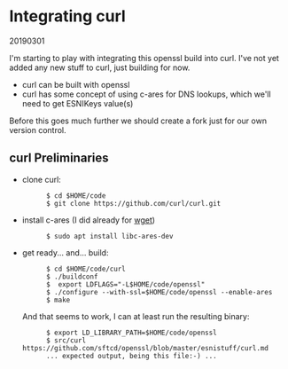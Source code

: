
# Integrating curl

20190301

I'm starting to play with integrating this openssl build into curl.
I've not yet added any new stuff to curl, just building for now.

- curl can be built with openssl
- curl has some concept of using c-ares for DNS lookups, which we'll
  need to get ESNIKeys value(s)

Before this goes much further we should create a fork just for
our own version control. 

## curl Preliminaries

- clone curl:

            $ cd $HOME/code
            $ git clone https://github.com/curl/curl.git

- install c-ares (I did already for [wget](wget.md))

            $ sudo apt install libc-ares-dev

- get ready... and... build:

            $ cd $HOME/code/curl
            $ ./buildconf
            $  export LDFLAGS="-L$HOME/code/openssl"
            $ ./configure --with-ssl=$HOME/code/openssl --enable-ares
            $ make
            

    And that seems to work, I can at least run the resulting binary:

            $ export LD_LIBRARY_PATH=$HOME/code/openssl
            $ src/curl https://github.com/sftcd/openssl/blob/master/esnistuff/curl.md
            ... expected output, being this file:-) ...
